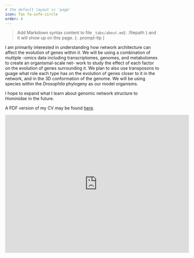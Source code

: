```yaml
---
# the default layout is 'page'
icon: fas fa-info-circle
order: 4
---
```


> Add Markdown syntax content to file `_tabs/about.md`{: .filepath } and it will show up on this page.
{: .prompt-tip }

I am primarily interested in understanding how network architecture can affect the evolution of genes within it. 
We will be using a combination of multiple -omics data including transcriptomes, genomes, and metabolomes to create an organismal-scale net- work to study the effect of each factor on the evolution of genes surrounding it. 
We plan to also use transposons to guage what role each type has on the evolution of genes closer to it in the network, and in the 3D conformation of the genome. 
We will be using species within the _Drosophila_ phylogeny as our model organisms.

I hope to expand what I learn about genomic network structure to _Hominidae_ in the future.

A PDF version of my CV may be found [here](/assets/pdfs/rele_cv.pdf).

<iframe src="https://www.google.com/maps/embed?pb=!1m18!1m12!1m3!1d3337.9964012443074!2d-87.54384258710616!3d33.21419057337353!2m3!1f0!2f0!3f0!3m2!1i1024!2i768!4f13.1!3m3!1m2!1s0x888602a044da3989%3A0x9730584e50e4c8ab!2s300%20Hackberry%20Ln%2C%20Tuscaloosa%2C%20AL%2035401!5e0!3m2!1sen!2sus!4v1695738452903!5m2!1sen!2sus" width="600" height="450" style="border:0;" allowfullscreen="" loading="lazy" referrerpolicy="no-referrer-when-downgrade"></iframe>
